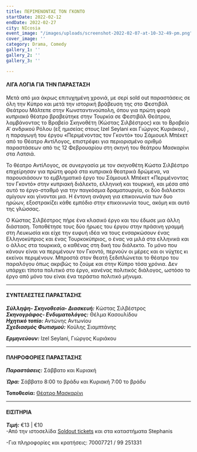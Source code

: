 ```yaml
---
title: ΠΕΡΙΜΕΝΟΝΤΑΣ ΤΟΝ ΓΚΟΝΤΟ
startDate: 2022-02-12
endDate: 2022-02-27
city: NIcosia
event_image: "/images/uploads/screenshot-2022-02-07-at-10-32-49-pm.png"
cover_image: ''
category: Drama, Comedy
gallery_1: ''
gallery_2: ''
gallery_3: ''

---
```

#### ΛΙΓΑ ΛΟΓΙΑ ΓΙΑ ΤΗΝ ΠΑΡΑΣΤΑΣΗ

Μετά από μια άκρως επιτυχημένη χρονιά, με σερί sold out παραστάσεις σε όλη την Κύπρο και μετά την ιστορική βράβευση της στο Φεστιβάλ Θεάτρου Μάλτεπε στην Κωνσταντινούπολη, όπου για πρώτη φορά κυπριακό θέατρο βραβεύτηκε στην Τουρκία σε Φεστιβάλ Θεάτρου, λαμβάνοντας το Βραβείο Σκηνοθέτη (Κώστας Σιλβέστρος) και το Βραβείο Α’ ανδρικού Ρόλου (εξ ημισείας στους Izel Seylani και Γιώργος Κυριάκου) , η παραγωγή του έργου «Περιμένοντας τον Γκοντό» του Σάμιουελ Μπέκετ από το Θέατρο ΑντίΛογος, επιστρέφει για περιορισμένο αριθμό παραστάσεων από τις 12 Φεβρουαρίου στη σκηνή του θεάτρου Μασκαρίνι στα Λατσιά.

Το θέατρο ΑντίΛογος, σε συνεργασία με τον σκηνοθέτη Κώστα Σιλβέστρο επιχείρησαν για πρώτη φορά στα κυπριακά θεατρικά δρώμενα, να παρουσιάσουν το εμβληματικό έργο του Σάμιουελ Μπέκετ «Περιμένοντας τον Γκοντό» στην κυπριακή διάλεκτο, ελληνική και τουρκική, και μέσα από αυτό το έργο-σταθμό για την παγκόσμια δραματουργία, οι δύο διάλεκτοι σμίγουν και γίνονται μια. Η έντονη ανάγκη για επικοινωνία των δυο ηρώων, εξοστρακίζει κάθε εμπόδιο στην επικοινωνία τους, ακόμη και αυτό της γλώσσας.

Ο Κώστας Σιλβέστρος πήρε ένα κλασικό έργο και του έδωσε μια άλλη διάσταση. Τοποθέτησε τους δύο ήρωες του έργου στην πράσινη γραμμή στη Λευκωσία και είχε την ευφυή ιδέα να τους ενσαρκώσουν ένας Ελληνοκύπριος και ένας Τουρκοκύπριος, ο ένας να μιλά στα ελληνικά και ο άλλος στα τουρκικά, ο καθένας στη δική του διάλεκτο. Το μόνο που κάνουν είναι να περιμένουν τον Γκοντό, περνούν οι μέρες και οι νύχτες κι εκείνοι περιμένουν. Μπροστά στον θεατή ξεδιπλώνεται το θέατρο του παραλόγου όπως ακριβώς το ζούμε και στην Κύπρο τόσα χρόνια. Δεν υπάρχει τίποτα πολιτικό στο έργο, κανένας πολιτικός διάλογος, ωστόσο το έργο από μόνο του είναι ένα τεράστιο πολιτικό μήνυμα.

***

#### ΣΥΝΤΕΛΕΣΤΕΣ ΠΑΡΑΣΤΑΣΗΣ

**_Σύλληψη- Σκηνοθεσία- Διασκευή:_** Κώστας Σιλβέστρος  
**_Σκηνογράφος- Ενδυματολόγος:_** Θέλμα Κασουλίδου  
**_Ηχητικό τοπίο:_** Αντώνης Αντωνίου  
**_Σχεδιασμός Φωτισμού:_** Κούλης Σιαμπτάνης

**_Ερμηνεύουν:_** Izel Seylani, Γιώργος Κυριάκου

***

#### ΠΛΗΡΟΦΟΡΙΕΣ ΠΑΡΑΣΤΑΣΗΣ

**_Παραστάσεις:_** Σάββατο και Κυριακή

**_Ώρα:_** Σάββατο 8:00 το βράδυ και Κυριακή 7:00 το βράδυ

**Τοποθεσία:** [Θέατρο Μασκαρίνι](https://www.google.com/maps/place/%CE%98%CE%AD%CE%B1%CF%84%CF%81%CE%BF+%CE%9C%CE%B1%CF%83%CE%BA%CE%B1%CF%81%CE%AF%CE%BD%CE%B9/@35.1187672,33.3764588,17z/data=!4m12!1m6!3m5!1s0x14de190879b8036b:0xa61c1fbebbf53da8!2zzpjOrc6xz4TPgc6_IM6czrHPg866zrHPgc6vzr3OuQ!8m2!3d35.1187628!4d33.3786475!3m4!1s0x14de190879b8036b:0xa61c1fbebbf53da8!8m2!3d35.1187628!4d33.3786475)

***

#### ΕΙΣΙΤΗΡΙΑ

**_Τιμή:_** €13 | €10  
\-Από την ιστοσελίδα [Soldout tickets](https://www.soldoutticketbox.com/perimenontas-ton-godot-maskarini-2022/?lang=en) και στα καταστήματα Stephanis

\-Για πληροφορίες και κρατήσεις: 70007721 / 99 251331